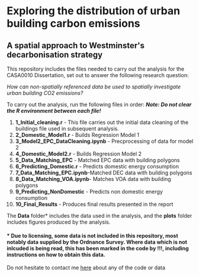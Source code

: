 # Exploring the distribution of urban building carbon emissions
## A spatial approach to Westminster's decarbonisation strategy

This repository includes the files needed to carry out the analysis for the CASA0010 Dissertation, set out to answer the following research question: 

*How can non-spatially referenced data be used to spatially investigate urban building CO2 emissions?*

To carry out the analysis, run the following files in order: 
***Note: Do not clear the R environment between each file!***

1. **1_Initial_cleaning.r** - This file carries out the initial data cleaning of the buildings file used in subsequent analysis.
2. **2_Domestic_Model1.r** - Builds Regression Model 1 
3. **3_Model2_EPC_DataCleaning.ipynb** - Precprocessing of data for model 2
4. **4_Domestic_Model2.r** - Builds Regression Model 2
5. **5_Data_Matching_EPC** - Matched EPC data with building polygons
6. **6_Predicting_Domestic.r** - Predicts domestic energy consumption
7. **7_Data_Matching_EPC.ipynb**-Matched DEC data with building polygons
8. **8_Data_Matching_VOA.ipynb**- Matches VOA data with building polygons
9. **9_Predicting_NonDomestic** - Predicts non domestic energy consumption
10. **10_Final_Results** - Produces final results presented in the report

The **Data** folder* includes the data used in the analysis, and the **plots** folder includes figures produced by the analysis. 

#### * Due to licensing, some data is not included in this repository, most notably data supplied by the Ordnance Survey. Where data which is not inlcuded is being read, this has been marked in the code by !!!, including instructions on how to obtain this data. 

Do not hesitate to contact me [here](mailto:zcftssw@ucl.ac.uk) about any of the code or data

